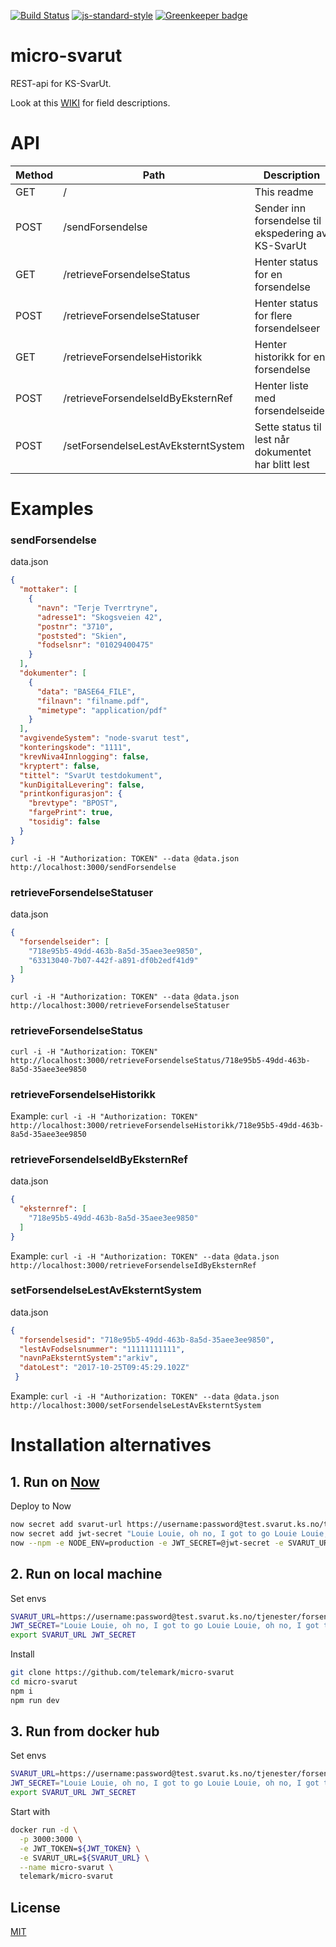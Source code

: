 [![Build Status](https://travis-ci.org/telemark/micro-svarut.svg?branch=master)](https://travis-ci.org/telemark/micro-svarut)
[![js-standard-style](https://img.shields.io/badge/code%20style-standard-brightgreen.svg?style=flat)](https://github.com/feross/standard)
[![Greenkeeper badge](https://badges.greenkeeper.io/telemark/micro-svarut.svg)](https://greenkeeper.io/)

# micro-svarut

REST-api for KS-SvarUt.

Look at this [WIKI](https://github.com/telemark/svarut/wiki) for field descriptions.

# API

| Method | Path | Description |
| --- | --- | --- |
| GET | / | This readme |
| POST | /sendForsendelse | Sender inn forsendelse til ekspedering av KS-SvarUt |
| GET | /retrieveForsendelseStatus | Henter status for en forsendelse |
| POST | /retrieveForsendelseStatuser | Henter status for flere forsendelseer |
| GET | /retrieveForsendelseHistorikk | Henter historikk for en forsendelse |
| POST | /retrieveForsendelseIdByEksternRef | Henter liste med forsendelseider |
| POST | /setForsendelseLestAvEksterntSystem | Sette status til lest når dokumentet har blitt lest |

# Examples

### sendForsendelse

data.json
```json
{
  "mottaker": [
    {
      "navn": "Terje Tverrtryne",
      "adresse1": "Skogsveien 42",
      "postnr": "3710",
      "poststed": "Skien",
      "fodselsnr": "01029400475"
    }
  ],
  "dokumenter": [
    {
      "data": "BASE64_FILE",
      "filnavn": "filname.pdf",
      "mimetype": "application/pdf"
    }
  ],
  "avgivendeSystem": "node-svarut test",
  "konteringskode": "1111",
  "krevNiva4Innlogging": false,
  "kryptert": false,
  "tittel": "SvarUt testdokument",
  "kunDigitalLevering": false,
  "printkonfigurasjon": {
    "brevtype": "BPOST",
    "fargePrint": true,
    "tosidig": false
  }
}
```

`curl -i -H "Authorization: TOKEN" --data @data.json  http://localhost:3000/sendForsendelse` 

### retrieveForsendelseStatuser

data.json
```json
{
  "forsendelseider": [
    "718e95b5-49dd-463b-8a5d-35aee3ee9850",
    "63313040-7b07-442f-a891-df0b2edf41d9"
  ]
}
```

`curl -i -H "Authorization: TOKEN" --data @data.json  http://localhost:3000/retrieveForsendelseStatuser` 

### retrieveForsendelseStatus

`curl -i -H "Authorization: TOKEN" http://localhost:3000/retrieveForsendelseStatus/718e95b5-49dd-463b-8a5d-35aee3ee9850`

### retrieveForsendelseHistorikk

Example: `curl -i -H "Authorization: TOKEN" http://localhost:3000/retrieveForsendelseHistorikk/718e95b5-49dd-463b-8a5d-35aee3ee9850`

### retrieveForsendelseIdByEksternRef

data.json
```json
{
  "eksternref": [
    "718e95b5-49dd-463b-8a5d-35aee3ee9850"
  ]
}
```

Example: `curl -i -H "Authorization: TOKEN" --data @data.json http://localhost:3000/retrieveForsendelseIdByEksternRef`

### setForsendelseLestAvEksterntSystem

data.json
```json
{
  "forsendelsesid": "718e95b5-49dd-463b-8a5d-35aee3ee9850",
  "lestAvFodselsnummer": "11111111111",
  "navnPaEksterntSystem":"arkiv",
  "datoLest": "2017-10-25T09:45:29.102Z"
 }
```

Example: `curl -i -H "Authorization: TOKEN" --data @data.json http://localhost:3000/setForsendelseLestAvEksterntSystem`

# Installation alternatives

## 1. Run on [Now](https://zeit.co/now)

Deploy to Now

```sh
now secret add svarut-url https://username:password@test.svarut.ks.no/tjenester/forsendelseservice/ForsendelsesServiceV7
now secret add jwt-secret "Louie Louie, oh no, I got to go Louie Louie, oh no, I got to go"
now --npm -e NODE_ENV=production -e JWT_SECRET=@jwt-secret -e SVARUT_URL=@svarut-url telemark/micro-svarut
```

## 2. Run on local machine

Set envs

```sh
SVARUT_URL=https://username:password@test.svarut.ks.no/tjenester/forsendelseservice/ForsendelsesServiceV7
JWT_SECRET="Louie Louie, oh no, I got to go Louie Louie, oh no, I got to go"
export SVARUT_URL JWT_SECRET
```

Install

```sh
git clone https://github.com/telemark/micro-svarut
cd micro-svarut
npm i
npm run dev
```

## 3. Run from docker hub

Set envs

```sh
SVARUT_URL=https://username:password@test.svarut.ks.no/tjenester/forsendelseservice/ForsendelsesServiceV7
JWT_SECRET="Louie Louie, oh no, I got to go Louie Louie, oh no, I got to go"
export SVARUT_URL JWT_SECRET
```

Start with
```sh
docker run -d \
  -p 3000:3000 \
  -e JWT_TOKEN=${JWT_TOKEN} \
  -e SVARUT_URL=${SVARUT_URL} \
  --name micro-svarut \
  telemark/micro-svarut
```

## License

[MIT](LICENSE)

